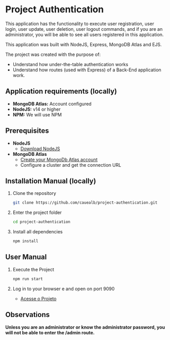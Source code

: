 # Project Authentication

This application has the functionality to execute user registration, user login, user update, user deletion, user logout commands, and if you are an administrator, you will be able to see all users registered in this application.

This application was built with NodeJS, Express, MongoDB Atlas and EJS.

The project was created with the purpose of: 

- Understand how under-the-table authentication works
- Understand how routes (used with Express) of a Back-End application work.


## Application requirements (locally)
- **MongoDB Atlas:** Account configured 
- **NodeJS:** v14 or higher
- **NPM:** We will use NPM

## Prerequisites
- **NodeJS**
    - [Download NodeJS](https://nodejs.org/en/download/package-manager)
- **MongoDB Atlas**
     - [Create your MongoDb Atlas account](https://www.mongodb.com/pt-br/lp/cloud/atlas/try4?utm_source=google&utm_campaign=search_gs_pl_evergreen_atlas_core_retarget-brand_gic-null_amers-all_ps-all_desktop_eng_lead&utm_term=mongodb&utm_medium=cpc_paid_search&utm_ad=e&utm_ad_campaign_id=14412646314&adgroup=131761122172&cq_cmp=14412646314&gad_source=1&gclid=CjwKCAjwx4O4BhAnEiwA42SbVKpj-PLsrmH3xpWnAjE0W83voAHsBUIIGlWEk8IGRDi8f6H5eJOJqBoCB7MQAvD_BwE)
     - Configure a cluster and get the connection URL

## Installation Manual (locally)
1. Clone the repository
    ```bash
    git clone https://github.com/cauealb/project-authentication.git
    ```
2. Enter the project folder
    ```bash
    cd project-authentication
    ```

3. Install all dependencies 
    ```bash
    npm install
    ```

## User Manual

1. Execute the Project
    ```bash
    npm run start
    ```

2. Log in to your browser e and open on port 9090
    - [Acesse o Projeto](www.localhost:9090)


## Observations

**Unless you are an administrator or know the administrator password, you will not be able to enter the /admin route.**